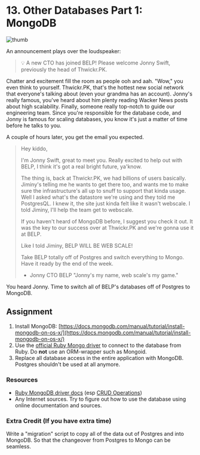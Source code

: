 # 13. Other Databases Part 1: MongoDB

![thumb](thumb.jpg)

An announcement plays over the loudspeaker:

> 💡 A new CTO has joined BELP! Please welcome Jonny Swift, previously the head of Thwickr.PK.

Chatter and excitement fill the room as people ooh and aah. "Wow," you even think to yourself. Thwickr.PK, that's the hottest new social network that everyone's talking about (even your grandma has an account). Jonny's really famous, you've heard about him plenty reading Wacker News posts about high scalability. Finally, someone really top-notch to guide our engineering team. Since you're responsible for the database code, and Jonny is famous for scaling databases, you know it's just a matter of time before he talks to you.

A couple of hours later, you get the email you expected.

> Hey kiddo,
> 
> I'm Jonny Swift, great to meet you. Really excited to help out with BELP, I think it's got a real bright future, ya'know.
> 
> The thing is, back at Thwickr.PK, we had billions of users basically. Jiminy's telling me he wants to get there too, and wants me to make sure the infrastructure's all up to snuff to support that kinda usage. Well I asked what's the datastore we're using and they told me PostgresQL. I knew it, the site just kinda felt like it wasn't webscale. I told Jiminy, I'll help the team get to webscale.
> 
> If you haven't heard of MongoDB before, I suggest you check it out. It was the key to our success over at Thwickr.PK and we're gonna use it at BELP.
> 
> Like I told Jiminy, BELP WILL BE WEB SCALE!
> 
> Take BELP totally off of Postgres and switch everything to Mongo. Have it ready by the end of the week.
> 
> - Jonny
> CTO BELP
> "Jonny's my name, web scale's my game."

You heard Jonny. Time to switch all of BELP's databases off of Postgres to MongoDB.

## Assignment

1. Install MongoDB: [https://docs.mongodb.com/manual/tutorial/install-mongodb-on-os-x/](https://docs.mongodb.com/manual/tutorial/install-mongodb-on-os-x/)
2. Use the [official Ruby Mongo driver](https://docs.mongodb.com/ruby-driver/master/quick-start/#prerequisites) to connect to the database from Ruby. Do **not** use an ORM-wrapper such as Mongoid.
3. Replace all database access in the entire application with MongoDB. Postgres shouldn't be used at all anymore.

### Resources

- [Ruby MongoDB driver docs](https://docs.mongodb.com/ruby-driver/current/) (esp [CRUD Operations](https://docs.mongodb.com/ruby-driver/current/tutorials/ruby-driver-crud-operations/))
- Any Internet sources. Try to figure out how to use the database using online documentation and sources.

### Extra Credit (If you have extra time)

Write a "migration" script to copy all of the data out of Postgres and into MongoDB. So that the changeover from Postgres to Mongo can be seamless.